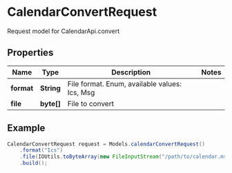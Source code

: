 # CalendarConvertRequest

Request model for CalendarApi.convert

## Properties

Name | Type | Description | Notes
---- | ---- | ----------- | -----
**format** | **String**| File format. Enum, available values: Ics, Msg |
**file** | **byte[]**| File to convert |

## Example
```java
CalendarConvertRequest request = Models.calendarConvertRequest()
    .format("Ics")
    .file(IOUtils.toByteArray(new FileInputStream("/path/to/calendar.msg")))
    .build();
```


